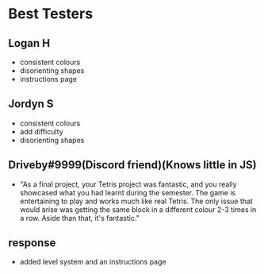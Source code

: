 # Best Testers

## Logan H
- consistent colours
- disorienting shapes
- instructions page

##  Jordyn S 
 - consistent colours
 - add difficulty 
 - disorienting shapes

## Driveby#9999(Discord friend)(Knows little in JS)
- "As a final project, your Tetris project was fantastic, and you really showcased what you had learnt during the semester. The game is entertaining to play and works much like real Tetris. The only issue that would arise was getting the same block in a different colour 2-3 times in a row. Aside than that, it's fantastic."

## response
- added level system and an instructions page